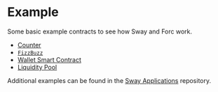 # Example

Some basic example contracts to see how Sway and Forc work.

- [Counter](./counter.md)
- [`FizzBuzz`](./fizzbuzz.md)
- [Wallet Smart Contract](./wallet_smart_contract.md)
- [Liquidity Pool](./wallet_smart_contract.md)

Additional examples can be found in the [Sway Applications](https://github.com/FuelLabs/sway-applications/tree/master) repository.
